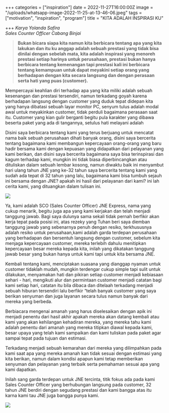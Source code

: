 +++
categories = ["inspiration"]
date = 2022-11-27T16:00:00Z
image = "/uploads/whatsapp-image-2022-11-25-at-13-46-06.jpeg"
tags = ["motivation", "inspiration", "program"]
title = "KITA ADALAH INSPIRASI KU"

+++
_Karya Yolanda Safira  
Sales Counter Officer Cabang Binjai_ 

> **Bukan bicara siapa kita namun kita berbicara tentang apa yang kita lakukan dan itu ku anggap adalah sebuah prestasi yang tidak bisa dinilai dengan sebelah mata, kita adalah inspirasi yang menoreh prestasi setiap harinya untuk perusahaan, prestasi bukan hanya berbicara tentang kemenangan tapi prestasi kali ini berbicara tentang kemampuan untuk dapat meyakini setiap orang yang berhadapan dengan kita secara langsung dan dengan perasaan serta hati yang puas (customer).**

Mempercayai keahlian diri terhadap apa yang kita miliki adalah sebuah kesenangan dan prestasi tersendiri, namun terkadang goyah karena berhadapan langsung dengan customer yang duduk tepat didepan kita yang hanya dibatasi sebuah layar monitor PC, senyum tulus adalah modal awal untuk meyakinkan customer, tidak perduli bagaimana perasaan saat itu. Customer yang kian gulir berganti begitu pula karakter yang dibawa beserta paket yang ada di tangannya, setulus hati melayani adalah

Disini saya berbicara tentang kami yang terus berjuang untuk mencatat nama baik sebuah perusahaan dihati banyak orang, disini saya bercerita tentang bagaimana kami membangun kepercayaan orang-orang yang baru hadir bersama kami dengan kepuasan yang didapatkan dari pelayanan yang kami berikan, dan disini saya bercerita bagaimana saya bisa terinspirasi dan kagum terhadap kami, mungkin ini tidak biasa diperbincangkan atau dituliskan dalam sebuah lembar kosong, namun diwaktu baik ini menyambut hari ulang tahun JNE yang ke-32 tahun saya bercerita tentang kami yang sudah ada tepat di 32 tahun yang lalu, bagaimana kami bisa tumbuh sejauh ini bersama dengan JNE? apakah ini hasil dari pelayanan dari kami? ini lah cerita kami, yang dituangkan dalam tulisan ini.

![](/uploads/whatsapp-image-2022-11-25-at-13-46-07.jpeg)

Ya, kami adalah SCO (Sales Counter Officer) JNE Express, nama yang cukup menarik, begitu juga apa yang kami kerjakan dan telah menjadi tanggung jawab. Bagi saya dulunya sama sekali tidak pernah berfikir akan kerja tepat pada posisi ini, atas rezeky yang Tuhan beri saya diemban tanggung jawab yang sebenarnya penuh dengan resiko, terkhususnya adalah resiko untuk perusahaan,kami adalah garda terdepan perusahaan yang berhadapan dan bersentuh langsung dengan customer, sebelum kita menjaga kepercayaan customer, mereka terlebih dahulu menitipkan kepercayaan besar mereka kepada kita, inilah yang dikatakan tanggung jawab besar yang bukan hanya untuk kami tapi untuk kita bersama JNE.

Kembali tentang kami, menciptakan suasana yang dianggap nyaman untuk customer tidaklah mudah, mungkin terdengar cukup simple tapi sulit untuk dilakukan, menyamakan hati dan pikiran setiap customer menjadi kebiasaan sehari - hari, mengikuti alur dan permintaan customer menjadi catatan bagi kami setiap hari, catatan itu bila dibaca dan ditelaah terkadang menjadi sebuah hiburan tersendiri lalu berfikir “telah banyak customer yang saya berikan senyuman dan juga layanan secara tulus namun banyak dari mereka yang berbeda.

Berbiacara mengenai amanah yang harus diselesaikan dengan apik ini menjadi penentu dari hasil akhir apakah mereka akan datang kembali atau kami yang akan kehilangan kehadiran mereka, yang mereka tahu kami adalah penentu dari amanah yang mereka titipkan diawal kepada kami, besar upaya yang telah kami sampaikan dan kami tuliskan pada paket agar sampai tepat pada tujuan dan estimasi.

Terkadang menjadi sebuah kemarahan dari mereka yang dilimpahkan pada kami saat apa yang mereka amanah kan tidak sesuai dengan estimasi yang kita berikan, namun dalam kondisi apapun kami tetap memberikan senyuman dan pelayanan yang terbaik serta pemahaman sesuai apa yang kami dapatkan.

Inilah sang garda terdepan untuk JNE tercinta, titik fokus ada pada kami Sales Counter Officer yang berhubungan langsung pada customer, 32 tahun JNE berdiri dengan segudang prestasi dan kami bangga atas itu karna kami tau JNE juga bangga punya kami.

![](/uploads/whatsapp-image-2022-11-25-at-13-46-07-1.jpeg)